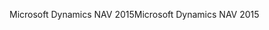 <span data-ttu-id="5ebc7-101">Microsoft Dynamics NAV 2015</span><span class="sxs-lookup"><span data-stu-id="5ebc7-101">Microsoft Dynamics NAV 2015</span></span>